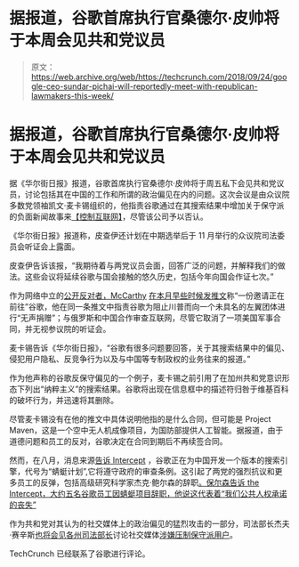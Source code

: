 # 据报道，谷歌首席执行官桑德尔·皮帅将于本周会见共和党议员

> 原文：<https://web.archive.org/web/https://techcrunch.com/2018/09/24/google-ceo-sundar-pichai-will-reportedly-meet-with-republican-lawmakers-this-week/>

# 据报道，谷歌首席执行官桑德尔·皮帅将于本周会见共和党议员

据《华尔街日报》报道，谷歌首席执行官桑德尔·皮帅将于周五私下会见共和党议员，讨论包括其在中国的工作和所谓的政治偏见在内的问题。这次会议是由众议院多数党领袖凯文·麦卡锡组织的，他指责谷歌通过在其搜索结果中增加关于保守派的负面新闻故事来[【控制互联网】](https://web.archive.org/web/20221208004813/https://thehill.com/policy/technology/406246-mccarthy-google-controlling-the-internet-in-a-way-that-hurts-conservatives)，尽管该公司予以否认。

《华尔街日报》报道称，皮查伊还计划在中期选举后于 11 月举行的众议院司法委员会听证会上露面。

皮查伊告诉该报，“我期待着与两党议员会面，回答广泛的问题，并解释我们的做法。这些会议将延续谷歌与国会接触的悠久历史，包括今年向国会作证七次。”

作为网络中立的[公开反对者，McCarthy](https://web.archive.org/web/20221208004813/https://techcrunch.com/2014/06/20/new-house-majority-leader-opposes-net-neutrality-just-like-his-predecessor/) [在本月早些时候发推文](https://web.archive.org/web/20221208004813/https://twitter.com/GOPLeader/status/1039638767986978816?ref_src=twsrc%5Etfw%7Ctwcamp%5Etweetembed%7Ctwterm%5E1039638767986978816&ref_url=https%3A%2F%2Fthehill.com%2Fpolicy%2Ftechnology%2F406246-mccarthy-google-controlling-the-internet-in-a-way-that-hurts-conservatives)称“一份邀请正在前往”谷歌，他在同一条推文中指责谷歌为阻止川普而向一个未具名的左翼团体进行“无声捐赠”；与俄罗斯和中国合作审查互联网，尽管它取消了一项美国军事合同，并无视参议院的听证会。

麦卡锡告诉《华尔街日报》，“谷歌有很多问题要回答，关于其搜索结果中的偏见、侵犯用户隐私、反竞争行为以及与中国等专制政权的业务往来的报道。”

作为他声称的谷歌反保守偏见的一个例子，麦卡锡之前引用了在加州共和党意识形态下列出“纳粹主义”的搜索结果。谷歌将出现在信息框中的描述符归咎于维基百科的破坏行为，并迅速将其删除。

尽管麦卡锡没有在他的推文中具体说明他指的是什么合同，但可能是 Project Maven，这是一个空中无人机成像项目，为国防部提供人工智能。据报道，由于道德问题和员工的反对，谷歌决定在合同到期后不再续签合同。

然而，在八月，消息来源[告诉 Intercept](https://web.archive.org/web/20221208004813/https://theintercept.com/2018/08/01/google-china-search-engine-censorship/) ，谷歌正在为中国开发一个版本的搜索引擎，代号为“蜻蜓计划”,它将遵守政府的审查条例。这引起了两党的强烈抗议和更多员工的反弹，包括高级研究科学家杰克·鲍尔森的辞职[。保尔森告诉 the Intercept，大约五名谷歌员工因蜻蜓项目辞职，他说这代表着“我们公共人权承诺的丧失”](https://web.archive.org/web/20221208004813/https://theintercept.com/2018/09/13/google-china-search-engine-employee-resigns/)

作为共和党对其认为的社交媒体上的政治偏见的猛烈攻击的一部分，司法部长杰夫·赛辛斯[也将会见各州司法部长](https://web.archive.org/web/20221208004813/https://techcrunch.com/2018/09/05/justice-dept-says-social-media-giants-may-be-intentionally-stifling-free-speech/)讨论社交媒体[涉嫌压制保守派用户](https://web.archive.org/web/20221208004813/https://www.bloomberg.com/news/articles/2018-09-13/sessions-agrees-to-include-democrats-in-meeting-on-social-media)。

TechCrunch 已经联系了谷歌进行评论。